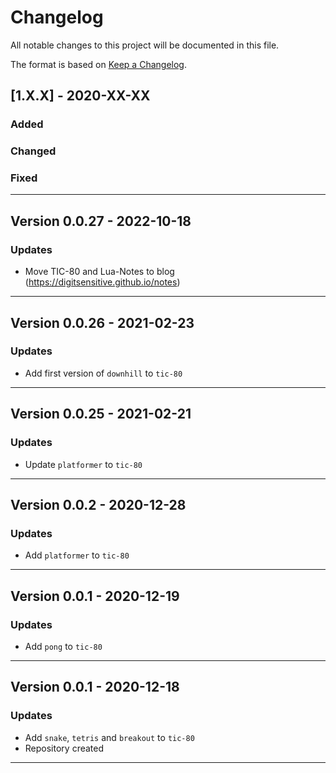 # Changelog

All notable changes to this project will be documented in this file.

The format is based on [Keep a Changelog](https://keepachangelog.com/en/1.0.0/).

## [1.X.X] - 2020-XX-XX

### Added

### Changed

### Fixed

---

## Version 0.0.27 - 2022-10-18

### Updates

- Move TIC-80 and Lua-Notes to blog (https://digitsensitive.github.io/notes)

---

## Version 0.0.26 - 2021-02-23

### Updates

- Add first version of `downhill` to `tic-80`

---

## Version 0.0.25 - 2021-02-21

### Updates

- Update `platformer` to `tic-80`

---

## Version 0.0.2 - 2020-12-28

### Updates

- Add `platformer` to `tic-80`

---

## Version 0.0.1 - 2020-12-19

### Updates

- Add `pong` to `tic-80`

---

## Version 0.0.1 - 2020-12-18

### Updates

- Add `snake`, `tetris` and `breakout` to `tic-80`
- Repository created

---
